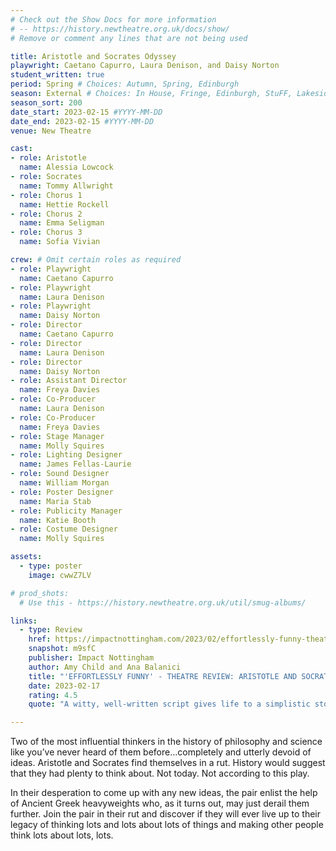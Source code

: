 ```yaml
---
# Check out the Show Docs for more information
# -- https://history.newtheatre.org.uk/docs/show/
# Remove or comment any lines that are not being used

title: Aristotle and Socrates Odyssey
playwright: Caetano Capurro, Laura Denison, and Daisy Norton
student_written: true
period: Spring # Choices: Autumn, Spring, Edinburgh
season: External # Choices: In House, Fringe, Edinburgh, StuFF, Lakeside, External and Postgrads
season_sort: 200
date_start: 2023-02-15 #YYYY-MM-DD
date_end: 2023-02-15 #YYYY-MM-DD
venue: New Theatre

cast:
- role: Aristotle
  name: Alessia Lowcock
- role: Socrates
  name: Tommy Allwright
- role: Chorus 1
  name: Hettie Rockell
- role: Chorus 2
  name: Emma Seligman
- role: Chorus 3
  name: Sofia Vivian  

crew: # Omit certain roles as required
- role: Playwright
  name: Caetano Capurro
- role: Playwright
  name: Laura Denison
- role: Playwright
  name: Daisy Norton
- role: Director
  name: Caetano Capurro
- role: Director
  name: Laura Denison
- role: Director
  name: Daisy Norton
- role: Assistant Director
  name: Freya Davies
- role: Co-Producer
  name: Laura Denison
- role: Co-Producer
  name: Freya Davies
- role: Stage Manager
  name: Molly Squires
- role: Lighting Designer 
  name: James Fellas-Laurie
- role: Sound Designer 
  name: William Morgan
- role: Poster Designer 
  name: Maria Stab
- role: Publicity Manager
  name: Katie Booth
- role: Costume Designer 
  name: Molly Squires

assets:
  - type: poster
    image: cwwZ7LV

# prod_shots:
  # Use this - https://history.newtheatre.org.uk/util/smug-albums/

links:
  - type: Review
    href: https://impactnottingham.com/2023/02/effortlessly-funny-theatre-review-aristotle-and-socrates-odyssey-nottingham-new-theatre/
    snapshot: m9sfC
    publisher: Impact Nottingham
    author: Amy Child and Ana Balanici
    title: "'EFFORTLESSLY FUNNY' - THEATRE REVIEW: ARISTOTLE AND SOCRATES ODYSSEY @ NOTTINGHAM NEW THEATRE"
    date: 2023-02-17
    rating: 4.5 
    quote: "A witty, well-written script gives life to a simplistic story, as Aristotle and Socrates search high and low for fresh ideas ... it is excellently paced so as not to feel brief, and every joke was enhanced by gestures and energy from the cast."

---
```


Two of the most influential thinkers in the history of philosophy and science like you’ve never heard of them before…completely and utterly devoid of ideas. 
Aristotle and Socrates find themselves in a rut. History would suggest that they had plenty to think about. Not today. Not according to this play. 

In their desperation to come up with any new ideas, the pair enlist the help of Ancient Greek heavyweights who, as it turns out, may just derail them further. 
Join the pair in their rut and discover if they will ever live up to their legacy of thinking lots and lots about lots of things and making other people think lots about lots, lots.
